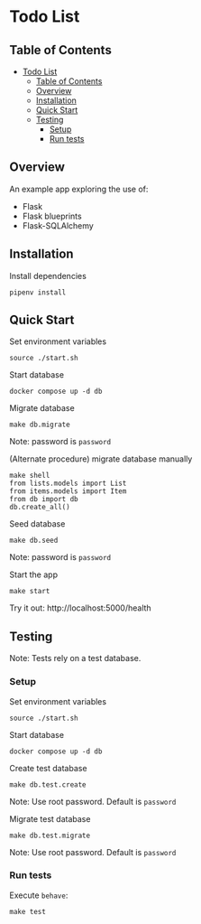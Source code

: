 # Todo List
## Table of Contents
- [Todo List](#todo-list)
  - [Table of Contents](#table-of-contents)
  - [Overview](#overview)
  - [Installation](#installation)
  - [Quick Start](#quick-start)
  - [Testing](#testing)
    - [Setup](#setup)
    - [Run tests](#run-tests)

## Overview
An example app exploring the use of:
- Flask
- Flask blueprints
- Flask-SQLAlchemy

## Installation
Install dependencies
```
pipenv install
```

## Quick Start
Set environment variables
```
source ./start.sh
```

Start database
```
docker compose up -d db
```
Migrate database
```
make db.migrate
```
Note: password is `password`

(Alternate procedure) migrate database manually
```
make shell
from lists.models import List
from items.models import Item
from db import db
db.create_all()
```

Seed database
```
make db.seed
```
Note: password is `password`

Start the app
```
make start
```

Try it out: http://localhost:5000/health

## Testing
Note: Tests rely on a test database.

### Setup
Set environment variables
```
source ./start.sh
```

Start database
```
docker compose up -d db
```

Create test database
```
make db.test.create
```
Note: Use root password.  Default is `password`

Migrate test database
```
make db.test.migrate
```
Note: Use root password.  Default is `password`

### Run tests
Execute `behave`:
```
make test
```